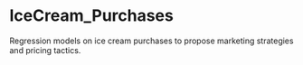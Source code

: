 # IceCream_Purchases
Regression models on ice cream purchases to propose marketing strategies and pricing tactics.
